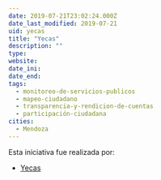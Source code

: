 ```yaml
---
date: 2019-07-21T23:02:24.000Z
date_last_modified: 2019-07-21
uid: yecas
title: "Yecas"
description: ""
type: 
website: 
date_ini: 
date_end: 
tags:
  - monitoreo-de-servicios-publicos
  - mapeo-ciudadano
  - transparencia-y-rendicion-de-cuentas
  - participación-ciudadana
cities: 
  - Mendoza
---
```


Esta iniciativa fue realizada por:

- [Yecas](/organizaciones/yecas)
